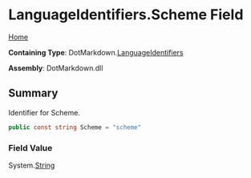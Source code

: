 <a name="_top"></a>

# LanguageIdentifiers\.Scheme Field

[Home](../../../README.md#_top)

**Containing Type**: DotMarkdown\.[LanguageIdentifiers](../README.md#_top)

**Assembly**: DotMarkdown\.dll

## Summary

Identifier for Scheme\.

```csharp
public const string Scheme = "scheme"
```

### Field Value

System\.[String](https://docs.microsoft.com/en-us/dotnet/api/system.string)
